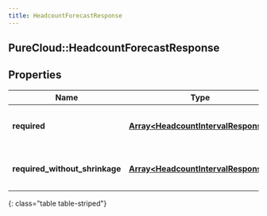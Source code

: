 ```yaml
---
title: HeadcountForecastResponse
---
```

## PureCloud::HeadcountForecastResponse

## Properties

|Name | Type | Description | Notes|
|------------ | ------------- | ------------- | -------------|
| **required** | [**Array&lt;HeadcountIntervalResponse&gt;**](HeadcountIntervalResponse.html) | Headcount information with shrinkage | [optional] |
| **required_without_shrinkage** | [**Array&lt;HeadcountIntervalResponse&gt;**](HeadcountIntervalResponse.html) | Headcount information without shrinkage | [optional] |
{: class="table table-striped"}


